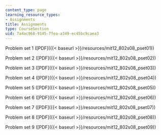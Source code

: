 ```yaml
---
content_type: page
learning_resource_types:
- Assignments
title: Assignments
type: CourseSection
uid: 7a4ac968-9145-7fea-a349-ec45bc9caea3
---
```


Problem set 1 ([PDF]({{< baseurl >}}/resources/mit12_802s08_pset01))

Problem set 2 ([PDF]({{< baseurl >}}/resources/mit12_802s08_pset02))

Problem set 3 ([PDF]({{< baseurl >}}/resources/mit12_802s08_pset03))

Problem set 4 ([PDF]({{< baseurl >}}/resources/mit12_802s08_pset04))

Problem set 5 ([PDF]({{< baseurl >}}/resources/mit12_802s08_pset05))

Problem set 6 ([PDF]({{< baseurl >}}/resources/mit12_802s08_pset06))

Problem set 7 ([PDF]({{< baseurl >}}/resources/mit12_802s08_pset07))

Problem set 8 ([PDF]({{< baseurl >}}/resources/mit12_802s08_pset08))

Problem set 9 ([PDF]({{< baseurl >}}/resources/mit12_802s08_pset09))